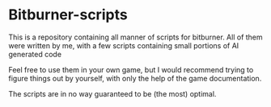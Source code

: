 # Bitburner-scripts
This is a repository containing all manner of scripts for bitburner.  All of them were written by me,  with a few scripts containing small portions of AI generated code

Feel free to use them in your own game, but I would recommend trying to figure things out by yourself, with only the help of the game documentation.

The scripts are in no way guaranteed to be (the most) optimal.
